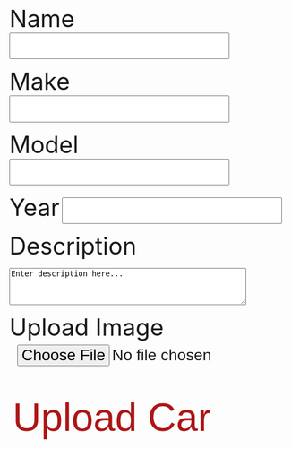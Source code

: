 <h1 id="error"> </h1>

<div id="inputs"> 

<label for="inputCarName">Name</label>
<input id="inputCarName" type="text" name="inputCarName" autocomplete="off" /><br>

<label for="inputMake">Make</label>
<input id="inputMake" type="text" name="inputMake" autocomplete="off" /><br>

<label for="inputModel">Model</label>
<input id="inputModel" type="text" name="inputModel" autocomplete="off" /><br>

<label for="inputYear">Year</label>
<input id="inputYear" type="number" name="inputYear" autocomplete="off" /><br>

<label for="inputCarDescription">Description</label>
<textarea id="inputCarDescription" name="inputCarDescription" rows="4" cols="50">
Enter description here...
</textarea><br>

<p><label for="img">Upload Image</label>
<input id="inputCarImage" type="file" id="img" name="inputCarImage" accept="image/*"></p><br>
 


<button class="button1" onclick="input()">Upload Car</button>

</div> 

<script>

// let authorized = false;
let authorized = true;

const options = {
    method: 'GET', 
    // mode: 'cors', 
    cache: 'no-cache', 
    // credentials: 'include', 
    headers: {
        'Content-Type': 'application/json'
        
    },
};

// // Generates car list for particular email



// const username = sessionStorage.getItem("username");
// const email = sessionStorage.getItem("email");

// console.log(email);

// if (email == null || email == "" || username == "Guest") {
//   document.getElementById("inputs").style.visibility = "hidden";
//   document.getElementById("error").innerHTML = "Sign in as admin to add to the inventory.";
// }

// else {
//   fetch('https://breadbops.gq/api/person/getPersonRoles?email=' + email, options)
//     .then(response => response.json())
//     .then(data => {
//       for (const item of data) {
//           console.log(item["name"]);
//           if (item["name"] == "ROLE_ADMIN" || item["name"] == "ROLE_DEALERSHIP") {
//             authorized = true;
//           }
//       }

//       console.log(authorized);


      if (authorized) {
        document.getElementById("inputs").style.visibility = "visible";
        document.getElementById("error").innerHTML = "Add to inventory.";
      }

//       else {
//         document.getElementById("inputs").style.visibility = "hidden";
//         document.getElementById("error").innerHTML = "You don't have permission to add a car. Contact the Breadbops Team if you think this is a mistake.";
//       }
      

//     })
//     .catch(error => console.error(error));
// }




function input() {
  const name = document.getElementById("inputCarName").value;
  const image = "Temp";
  const description = document.getElementById("inputCarDescription").value;
  const make = document.getElementById("inputMake").value;
  const model = document.getElementById("inputModel").value;
  const year = document.getElementById("inputYear").value;

  const url = "https://breadbops.gq/api/carInventory/post/";

  var details = {
      'name': name,
      'imageLink': image,
      'description': description,
      'make': make,
      'model': model,
      'year': year};

  var formBody = [];
  for (var property in details) {
    var encodedKey = encodeURIComponent(property);
    var encodedValue = encodeURIComponent(details[property]);
    formBody.push(encodedKey + "=" + encodedValue);
  }
  formBody = formBody.join("&");

  console.log(formBody);
  
  const options = {
    method: 'POST', 
    // mode: 'cors', // no-cors, *cors, same-origin
    cache: 'no-cache', // *default, no-cache, reload, force-cache, only-if-cached
    // credentials: 'include', // include, *same-origin, omit
    headers: {
      // 'Content-Type': 'application/json'
      'Content-Type': 'application/x-www-form-urlencoded;charset=UTF-8'
    },
    body: formBody
  };

  fetch(url, options)
    .then(response => {
      if (!response.ok) {
        if (response.status === 401) {
          throw new Error("You don't have permission");
        } else {
          throw new Error("Something went wrong");
        }
      }
    })
    .then(result => console.log(result))
    .catch(error => document.getElementById("error").innerHTML = error.message);
  
}



</script>

<style>
#input {
    text-shadow: 0 1px 1px hsl(0 0% 0% / 20%);
}


a:focus,
a:hover {
  text-decoration-color: black;
}

input {
  font-size: 2em;
  padding: 0.2em 0.5em;
}   

label {
    font-size: 3em;
}

.button {
  background-color: #ad1616;
  color: white;
  text-align: center;
  transition-duration: 1s;
  cursor: pointer;
}

.button1 {
  background: transparent;
  border: none;
  border-radius: 12px;
  color: #ad1616; 
  font-size: 5em;
}

.button1:hover {
  transition-duration: 1s;
  background-color: #ad1616;
  color: white;
}
</style>
